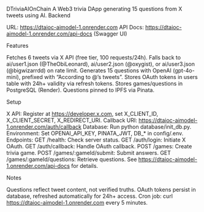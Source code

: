 DTriviaAIOnChain
A Web3 trivia DApp generating 15 questions from X tweets using AI.
Backend

URL: https://dtaioc-aimodel-1.onrender.com
API Docs: https://dtaioc-aimodel-1.onrender.com/api-docs (Swagger UI)

Features

Fetches 6 tweets via X API (free tier, 100 requests/24h).
Falls back to ai/user1.json (@TheObiLeonard), ai/user2.json (@oxygist), or ai/user3.json (@bigwizarrdd) on rate limit.
Generates 15 questions with OpenAI (gpt-4o-mini), prefixed with “According to @’s tweets”.
Stores OAuth tokens in users table with 24h+ validity via refresh tokens.
Stores games/questions in PostgreSQL (Render).
Questions pinned to IPFS via Pinata.

Setup

X API: Register at https://developer.x.com, set X_CLIENT_ID, X_CLIENT_SECRET, X_REDIRECT_URI.
Callback URI: https://dtaioc-aimodel-1.onrender.com/auth/callback
Database: Run python database/init_db.py.
Environment: Set OPENAI_API_KEY, PINATA_JWT, DB_* in config/.env.
Endpoints:
GET /health: Check server status.
GET /auth/login: Initiate X OAuth.
GET /auth/callback: Handle OAuth callback.
POST /games: Create trivia game.
POST /games/:gameId/submit: Submit answers.
GET /games/:gameId/questions: Retrieve questions.
See https://dtaioc-aimodel-1.onrender.com/api-docs for details.



Notes

Questions reflect tweet content, not verified truths.
OAuth tokens persist in database, refreshed automatically for 24h+ access.
Cron job: curl https://dtaioc-aimodel-1.onrender.com every 5 minutes.

